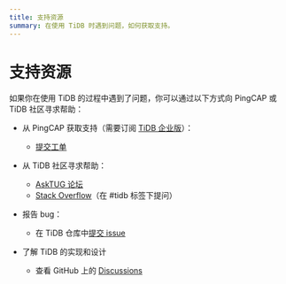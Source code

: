 ```yaml
---
title: 支持资源
summary: 在使用 TiDB 时遇到问题，如何获取支持。
---
```


# 支持资源

如果你在使用 TiDB 的过程中遇到了问题，你可以通过以下方式向 PingCAP 或 TiDB 社区寻求帮助：

+ 从 PingCAP 获取支持（需要订阅 [TiDB 企业版](https://www.pingcap.cn/)）：

    - [提交工单](https://support.pingcap.cn/)

+ 从 TiDB 社区寻求帮助：

    - [AskTUG 论坛](https://asktug.com/)
    - [Stack Overflow](https://stackoverflow.com/questions/tagged/tidb)（在 #tidb 标签下提问）

+ 报告 bug：

    - 在 TiDB 仓库中[提交 issue](https://github.com/pingcap/tidb/issues/new/choose)

+ 了解 TiDB 的实现和设计

    - 查看 GitHub 上的 [Discussions](https://github.com/orgs/pingcap/discussions)
